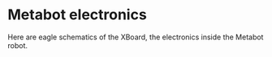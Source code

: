 # Metabot electronics

Here are eagle schematics of the XBoard, the electronics inside the Metabot
robot.

